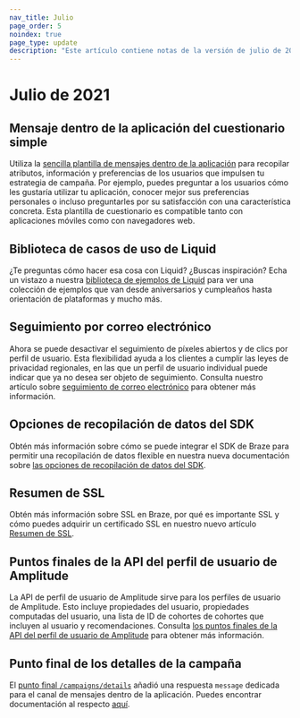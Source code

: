 ```yaml
--- 
nav_title: Julio
page_order: 5
noindex: true
page_type: update
description: "Este artículo contiene notas de la versión de julio de 2021."
---
```


# Julio de 2021

## Mensaje dentro de la aplicación del cuestionario simple

Utiliza la [sencilla plantilla de mensajes dentro de la aplicación]({{site.baseurl}}/user_guide/message_building_by_channel/in-app_messages/traditional/templates/simple_survey/) para recopilar atributos, información y preferencias de los usuarios que impulsen tu estrategia de campaña. Por ejemplo, puedes preguntar a los usuarios cómo les gustaría utilizar tu aplicación, conocer mejor sus preferencias personales o incluso preguntarles por su satisfacción con una característica concreta. Esta plantilla de cuestionario es compatible tanto con aplicaciones móviles como con navegadores web.

## Biblioteca de casos de uso de Liquid

¿Te preguntas cómo hacer esa cosa con Liquid? ¿Buscas inspiración? Echa un vistazo a nuestra [biblioteca de ejemplos de Liquid]({{site.baseurl}}/user_guide/personalization_and_dynamic_content/liquid/liquid_use_cases/) para ver una colección de ejemplos que van desde aniversarios y cumpleaños hasta orientación de plataformas y mucho más.

## Seguimiento por correo electrónico

Ahora se puede desactivar el seguimiento de píxeles abiertos y de clics por perfil de usuario. Esta flexibilidad ayuda a los clientes a cumplir las leyes de privacidad regionales, en las que un perfil de usuario individual puede indicar que ya no desea ser objeto de seguimiento. Consulta nuestro artículo sobre [seguimiento de correo electrónico]({{site.baseurl}}/user_guide/analytics/tracking/email_tracking/) para obtener más información.

## Opciones de recopilación de datos del SDK

Obtén más información sobre cómo se puede integrar el SDK de Braze para permitir una recopilación de datos flexible en nuestra nueva documentación sobre [las opciones de recopilación de datos del SDK]({{site.baseurl}}/user_guide/data/user_data_collection/sdk_data_collection/).

## Resumen de SSL

Obtén más información sobre SSL en Braze, por qué es importante SSL y cómo puedes adquirir un certificado SSL en nuestro nuevo artículo [Resumen de SSL]({{site.baseurl}}/user_guide/message_building_by_channel/email/email_setup/ssl/).

## Puntos finales de la API del perfil de usuario de Amplitude

La API de perfil de usuario de Amplitude sirve para los perfiles de usuario de Amplitude. Esto incluye propiedades del usuario, propiedades computadas del usuario, una lista de ID de cohortes de cohortes que incluyen al usuario y recomendaciones. Consulta [los puntos finales de la API del perfil de usuario de Amplitude]({{site.baseurl}}/partners/data_and_analytics/customer_data_platform/amplitude/amplitude_user_profile_api/) para obtener más información.

## Punto final de los detalles de la campaña 

El [punto final `/campaigns/details`]({{site.baseurl}}/api/endpoints/export/campaigns/get_campaign_details/) añadió una respuesta `message` dedicada para el canal de mensajes dentro de la aplicación. Puedes encontrar documentación al respecto [aquí]({{site.baseurl}}/api/endpoints/export/campaigns/get_campaign_details/#messages).